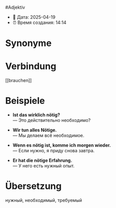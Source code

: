 #Adjektiv
- 📍 Дата: 2025-04-19
- ⏰ Время создания: 14:14
# Synonyme

# Verbindung 
[[brauchen]]
# Beispiele
- **Ist das wirklich nötig?**  
    — Это действительно необходимо?
    
- **Wir tun alles Nötige.**  
    — Мы делаем всё необходимое.
    
- **Wenn es nötig ist, komme ich morgen wieder.**  
    — Если нужно, я приду снова завтра.
    
- **Er hat die nötige Erfahrung.**  
    — У него есть нужный опыт.
# Übersetzung
нужный, необходимый, требуемый